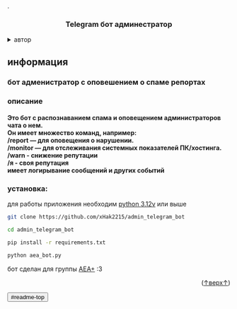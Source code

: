 .
<a id="readme-top"></a>





<!-- PROJECT LOGO -->


  <h3 align="center">Telegram бот админестратор</h3>



<details>
  <summary>автор</summary>
  <ol>
    <li>
      <ul>
      <li><a href="https://github.com/xHak2215/consol">основной проект</a></li>
      </ul>
      <ul>
      <li><a href="https://t.me/HITHELL">telegram</a></li>
      </ul>
    </li>
  </ol>
</details>






<!-- consolSH -->
<h2>информация </h2>

<h3>бот адменистратор с оповешением о спаме репортах
</h3>
<h3>описание</h3>
<h4>
Это бот с распознаванием спама и оповещением администраторов чата о нем.<br>
Он имеет множество команд, например:<br>
/report — для оповещения о нарушении.<br>  
/monitor — для отслеживания системных показателей ПК/хостинга.<br>
/warn - снижение репутации<br>
/я - своя репутация<br>
имеет логирывание сообщений и других событий

</h4>


<h3> установка: </h3>

для работы приложения необходим <a href="https://www.python.org/"> python 3.12v</a> или выше  

```sh
git clone https://github.com/xHak2215/admin_telegram_bot

cd admin_telegram_bot

pip install -r requirements.txt

python aea_bot.py
```
бот сделан для группы <a href="https://t.me/+P5wR2FyxnSQzMjIy">AEA+</a> :3

<p align="right">(<a href="#readme-top">↑верх↑</a>)</p>

<input type="button" name="↑верх↑" value="#readme-top"/>










